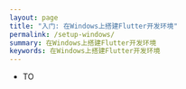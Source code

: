 ```yaml
---
layout: page
title: "入门: 在Windows上搭建Flutter开发环境"
permalink: /setup-windows/
summary: 在Windows上搭建Flutter开发环境
keywords: 在Windows上搭建Flutter开发环境
---
```


* TO
